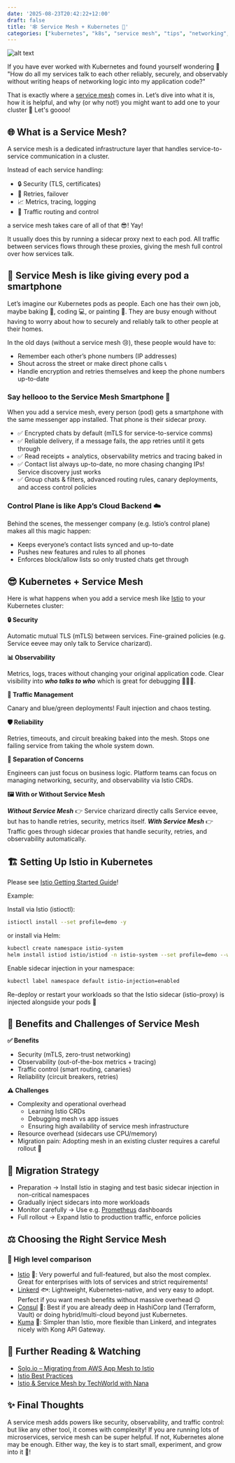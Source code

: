 ```yaml
---
date: '2025-08-23T20:42:22+12:00'
draft: false
title: '🕸️ Service Mesh + Kubernetes 💑'
categories: ["kubernetes", "k8s", "service mesh", "tips", "networking", "istio", "kuma", "consul", "linkerd", "platform", "software engineers"]
---
```



![alt text](/assets/images/eevee-and-charizard-in-service-mesh.jpeg)

If you have ever worked with Kubernetes and found yourself wondering 🤔 "How do all my services talk to each other reliably, securely, and observably without writing heaps of networking logic into my application code?"

That is exactly where a [service mesh](https://aws.amazon.com/what-is/service-mesh/) comes in. Let’s dive into what it is, how it is helpful, and why (or why not!) you might want to add one to your cluster 🚀 Let's goooo!

## 🌐 What is a Service Mesh?

A service mesh is a dedicated infrastructure layer that handles service-to-service communication in a cluster.

Instead of each service handling:

- 🔒 Security (TLS, certificates)
- 🔁 Retries, failover
- 📈 Metrics, tracing, logging
- 🚦 Traffic routing and control

a service mesh takes care of all of that 😎! Yay!

It usually does this by running a sidecar proxy next to each pod. All traffic between services flows through these proxies, giving the mesh full control over how services talk.

## 📱 Service Mesh is like giving every pod a smartphone

Let’s imagine our Kubernetes pods as people. Each one has their own job, maybe baking 🍞, coding 💻, or painting 🎨. They are busy enough without having to worry about how to securely and reliably talk to other people at their homes.

In the old days (without a service mesh 😢), these people would have to:

- Remember each other’s phone numbers (IP addresses)
- Shout across the street or make direct phone calls 📞
- Handle encryption and retries themselves and keep the phone numbers up-to-date

### Say hellooo to the Service Mesh Smartphone 📱

When you add a service mesh, every person (pod) gets a smartphone with the same messenger app installed. That phone is their sidecar proxy.

- ✅ Encrypted chats by default (mTLS for service-to-service comms)
- ✅ Reliable delivery, if a message fails, the app retries until it gets through
- ✅ Read receipts + analytics, observability metrics and tracing baked in
- ✅ Contact list always up-to-date, no more chasing changing IPs! Service discovery just works
- ✅ Group chats & filters, advanced routing rules, canary deployments, and access control policies

### Control Plane is like App’s Cloud Backend ☁️

Behind the scenes, the messenger company (e.g. Istio’s control plane) makes all this magic happen:
- Keeps everyone’s contact lists synced and up-to-date
- Pushes new features and rules to all phones
- Enforces block/allow lists so only trusted chats get through

## 😎 Kubernetes + Service Mesh

Here is what happens when you add a service mesh like [Istio](https://istio.io/) to your Kubernetes cluster:

**🔒 Security**

Automatic mutual TLS (mTLS) between services.
Fine-grained policies (e.g. Service eevee may only talk to Service charizard).

**📊 Observability**

Metrics, logs, traces without changing your original application code.
Clear visibility into ***who talks to who*** which is great for debugging 🧙🏻‍♀️.

**🚦 Traffic Management**

Canary and blue/green deployments!
Fault injection and chaos testing.

**🛡 Reliability**

Retries, timeouts, and circuit breaking baked into the mesh.
Stops one failing service from taking the whole system down.

**🧩 Separation of Concerns**

Engineers can just focus on business logic.
Platform teams can focus on managing networking, security, and observability via Istio CRDs.

**🖼️ With or Without Service Mesh**

***Without Service Mesh*** 👉 Service charizard directly calls Service eevee, but has to handle retries, security, metrics itself.
***With Service Mesh*** 👉 Traffic goes through sidecar proxies that handle security, retries, and observability automatically.

## 🏗️ Setting Up Istio in Kubernetes

Please see [Istio Getting Started Guide](https://istio.io/latest/docs/setup/getting-started/)!

Example:

Install via Istio (istioctl): 
```bash
istioctl install --set profile=demo -y
```

or install via Helm:

```bash
kubectl create namespace istio-system
helm install istiod istio/istiod -n istio-system --set profile=demo --wait
```

Enable sidecar injection in your namespace:

```bash
kubectl label namespace default istio-injection=enabled
```

Re-deploy or restart your workloads so that the Istio sidecar (istio-proxy) is injected alongside your pods 🚀

## 🎁 Benefits and Challenges of Service Mesh

**✅ Benefits**

- Security (mTLS, zero-trust networking)
- Observability (out-of-the-box metrics + tracing)
- Traffic control (smart routing, canaries)
- Reliability (circuit breakers, retries)

**⚠️ Challenges**

- Complexity and operational overhead 
    - Learning Istio CRDs
    - Debugging mesh vs app issues
    - Ensuring high availability of service mesh infrastructure
- Resource overhead (sidecars use CPU/memory)
- Migration pain: Adopting mesh in an existing cluster requires a careful rollout 🧩

## 🎈 Migration Strategy

- Preparation → Install Istio in staging and test basic sidecar injection in non-critical namespaces
- Gradually inject sidecars into more workloads
- Monitor carefully → Use e.g. [Prometheus](https://prometheus.io/docs/introduction/overview/) dashboards
- Full rollout → Expand Istio to production traffic, enforce policies

## ⚖️ Choosing the Right Service Mesh

### 🎯 High level comparison

- [Istio](https://istio.io/) 🦸: Very powerful and full-featured, but also the most complex. Great for enterprises with lots of services and strict requirements!
- [Linkerd](https://linkerd.io/) 🐟: Lightweight, Kubernetes-native, and very easy to adopt. Perfect if you want mesh benefits without massive overhead 😉
- [Consul](https://developer.hashicorp.com/consul/docs/intro) 🧭: Best if you are already deep in HashiCorp land (Terraform, Vault) or doing hybrid/multi-cloud beyond just Kubernetes.
- [Kuma](https://kuma.io/) 🐻: Simpler than Istio, more flexible than Linkerd, and integrates nicely with Kong API Gateway.

## 🎥 Further Reading & Watching

- [Solo.io – Migrating from AWS App Mesh to Istio](https://www.solo.io/blog/migrating-from-aws-app-mesh-to-istio)
- [Istio Best Practices](https://istio.io/latest/docs/ops/best-practices/)
- [Istio & Service Mesh by TechWorld with Nana](https://youtu.be/16fgzklcF7Y?si=UkQ_9D-QbkcHcjHn)

## ✨ Final Thoughts

A service mesh adds powers like security, observability, and traffic control: but like any other tool, it comes with complexity!
If you are running lots of microservices, service mesh can be super helpful. If not, Kubernetes alone may be enough.
Either way, the key is to start small, experiment, and grow into it 🌱!
